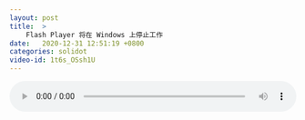 ```yaml
---
layout: post
title:  >
    Flash Player 将在 Windows 上停止工作
date:   2020-12-31 12:51:19 +0800
categories: solidot
video-id: 1t6s_OSsh1U
---
```


<audio src="/assets/dc4da804bab1f0256798e2ca0106c95b.mp3" style="width: 100%;" controls></audio>

